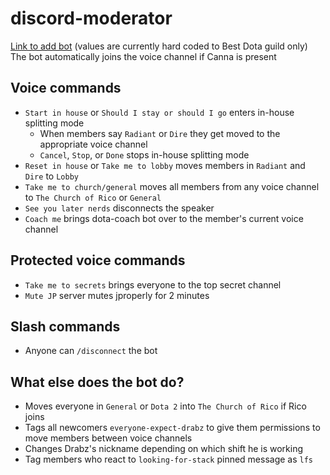 # discord-moderator

[Link to add bot](https://discord.com/api/oauth2/authorize?client_id=1062766623578148945&permissions=8&scope=bot) (values are currently hard coded to Best Dota guild only)  
The bot automatically joins the voice channel if Canna is present

## Voice commands

- `Start in house` or `Should I stay or should I go` enters in-house splitting mode
  - When members say `Radiant` or `Dire` they get moved to the appropriate voice channel
  - `Cancel`, `Stop`, or `Done` stops in-house splitting mode
- `Reset in house` or `Take me to lobby` moves members in `Radiant` and `Dire` to `Lobby`
- `Take me to church/general` moves all members from any voice channel to `The Church of Rico` or `General`
- `See you later nerds` disconnects the speaker
- `Coach me` brings dota-coach bot over to the member's current voice channel

## Protected voice commands

- `Take me to secrets` brings everyone to the top secret channel
- `Mute JP` server mutes jproperly for 2 minutes

## Slash commands

- Anyone can `/disconnect` the bot

## What else does the bot do?

- Moves everyone in `General` or `Dota 2` into `The Church of Rico` if Rico joins
- Tags all newcomers `everyone-expect-drabz` to give them permissions to move members between voice channels
- Changes Drabz's nickname depending on which shift he is working
- Tag members who react to `looking-for-stack` pinned message as `lfs`
